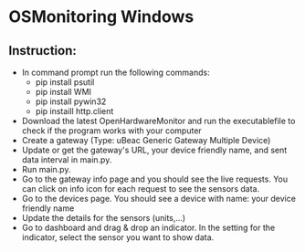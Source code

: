 # OSMonitoring Windows
## Instruction:
* In command prompt run the following commands: 
	- pip install psutil
	- pip install WMI
	- pip install pywin32
	- pip instaill http.client
* Download the latest OpenHardwareMonitor and run the executablefile to check if the program works with your computer 
* Create a gateway (Type: uBeac Generic Gateway Multiple Device)
* Update or get the gateway's URL, your device friendly name, and sent data interval in main.py.
* Run main.py.
* Go to the gateway info page and you should see the live requests. You can click on info icon for each request to see the sensors data.
* Go to the devices page. You should see a device with name: your device friendly name
* Update the details for the sensors (units,...)
* Go to dashboard and drag & drop an indicator. In the setting for the indicator, select the sensor you want to show data.


